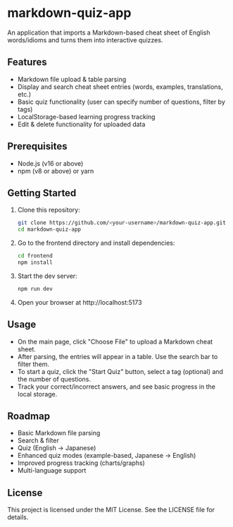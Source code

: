 # markdown-quiz-app
An application that imports a Markdown-based cheat sheet of English words/idioms and turns them into interactive quizzes.

## Features
- Markdown file upload & table parsing  
- Display and search cheat sheet entries (words, examples, translations, etc.)  
- Basic quiz functionality (user can specify number of questions, filter by tags)  
- LocalStorage-based learning progress tracking  
- Edit & delete functionality for uploaded data

## Prerequisites
- Node.js (v16 or above)
- npm (v8 or above) or yarn

## Getting Started
1. Clone this repository:
   ```bash
   git clone https://github.com/<your-username>/markdown-quiz-app.git
   cd markdown-quiz-app
   ```

2. Go to the frontend directory and install dependencies:
   ```bash
   cd frontend
   npm install
   ```

3. Start the dev server:
   ```bash
   npm run dev
   ```

4. Open your browser at http://localhost:5173


## Usage
- On the main page, click "Choose File" to upload a Markdown cheat sheet.
- After parsing, the entries will appear in a table. Use the search bar to filter them.
- To start a quiz, click the "Start Quiz" button, select a tag (optional) and the number of questions.
- Track your correct/incorrect answers, and see basic progress in the local storage.

## Roadmap
 - Basic Markdown file parsing
 - Search & filter
 - Quiz (English -> Japanese)
 - Enhanced quiz modes (example-based, Japanese -> English)
 - Improved progress tracking (charts/graphs)
 - Multi-language support


## License
This project is licensed under the MIT License. See the LICENSE file for details.





